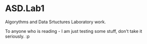 # ASD.Lab1
Algorythms and Data Srtuctures Laboratory work.

To anyone who is reading - I am just testing some stuff, don't take it seriously. :p
